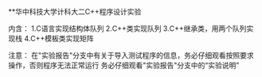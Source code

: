 **华中科技大学计科大二C++程序设计实验

内含：
1.C语言实现结构体队列
2.C++类实现队列
3.C++继承类，用两个队列实现栈
4.C++模板类实现矩阵

注意：
在"实验报告"分支中有关于导入测试程序的信息，务必仔细观看按照要求操作，否则程序无法正常运行
务必仔细观看"实验报告"分支中的“实验说明”
